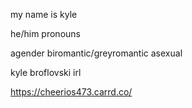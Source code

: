 my name is kyle

he/him pronouns

agender biromantic/greyromantic asexual

kyle broflovski irl


https://cheerios473.carrd.co/
